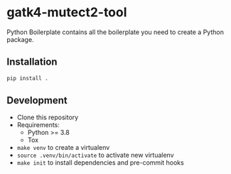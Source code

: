 # gatk4-mutect2-tool

Python Boilerplate contains all the boilerplate you need to create a Python package.

## Installation

```sh
pip install .
```

## Development

* Clone this repository
* Requirements:
  * Python >= 3.8
  * Tox
* `make venv` to create a virtualenv
* `source .venv/bin/activate` to activate new virtualenv
* `make init` to install dependencies and pre-commit hooks
